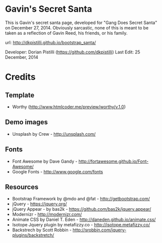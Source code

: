 Gavin's Secret Santa
=======================================================================

This is Gavin's secret santa page, developed for "Gang Does Secret Santa"
on December 27, 2014. Obviously sarcastic, none of this is meant to be taken
as a reflection of Gavin Reed, his friends, or his family.

url: http://dkpistilli.github.io/bootstrap_santa/

Developer: Dorian Pistilli (https://github.com/dkpistilli)
Last Edit: 25 December, 2014


Credits
=======================================================================

Template
------------------------------------------------------
- Worthy (http://www.htmlcoder.me/preview/worthy/v.1.0)

Demo images
------------------------------------------------------
- Unsplash by Crew - http://unsplash.com/

Fonts
------------------------------------------------------
- Font Awesome by Dave Gandy - http://fortawesome.github.io/Font-Awesome/
- Google Fonts - http://www.google.com/fonts

Resources
------------------------------------------------------
- Bootstrap Framework by @mdo and @fat - http://getbootstrap.com/
- jQuery - https://jquery.org/
- jQuery Appear - by bas2k - https://github.com/bas2k/jquery.appear/
- Modernizr - http://modernizr.com/
- Animate CSS by Daniel T. Eden - http://daneden.github.io/animate.css/
- Isotope Jquery plugin by metafizzy.co - http://isotope.metafizzy.co/
- Backstrech by Scott Robbin - http://srobbin.com/jquery-plugins/backstretch/
